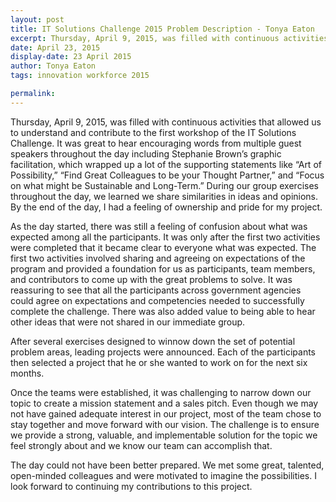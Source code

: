 ```yaml
---
layout: post
title: IT Solutions Challenge 2015 Problem Description - Tonya Eaton
excerpt: Thursday, April 9, 2015, was filled with continuous activities that allowed us to understand and contribute to the first workshop of the IT Solutions Challenge. It was great to hear encouraging words from multiple guest speakers throughout the day including Stephanie Brown’s graphic facilitation...
date: April 23, 2015
display-date: 23 April 2015
author: Tonya Eaton
tags: innovation workforce 2015

permalink: 
---
```

Thursday, April 9, 2015, was filled with continuous activities that allowed us to understand and contribute to the first workshop of the IT Solutions Challenge. It was great to hear encouraging words from multiple guest speakers throughout the day including Stephanie Brown’s graphic facilitation, which wrapped up a lot of the supporting statements like “Art of Possibility,” “Find Great Colleagues to be your Thought Partner,” and “Focus on what might be Sustainable and Long-Term.” During our group exercises throughout the day, we learned we share similarities in ideas and opinions. By the end of the day, I had a feeling of ownership and pride for my project.

As the day started, there was still a feeling of confusion about what was expected among all the participants. It was only after the first two activities were completed that it became clear to everyone what was expected. The first two activities involved sharing and agreeing on expectations of the program and provided a foundation for us as participants, team members, and contributors to come up with the great problems to solve. It was reassuring to see that all the participants across government agencies could agree on expectations and competencies needed to successfully complete the challenge. There was also added value to being able to hear other ideas that were not shared in our immediate group.

After several exercises designed to winnow down the set of potential problem areas, leading projects were announced. Each of the participants then selected a project that he or she wanted to work on for the next six months.

Once the teams were established, it was challenging to narrow down our topic to create a mission statement and a sales pitch. Even though we may not have gained adequate interest in our project, most of the team chose to stay together and move forward with our vision. The challenge is to ensure we provide a strong, valuable, and implementable solution for the topic we feel strongly about and we know our team can accomplish that.

The day could not have been better prepared. We met some great, talented, open-minded colleagues and were motivated to imagine the possibilities. I look forward to continuing my contributions to this project.
